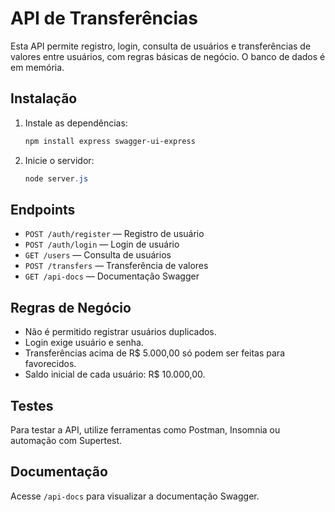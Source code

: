 # API de Transferências

Esta API permite registro, login, consulta de usuários e transferências de valores entre usuários, com regras básicas de negócio. O banco de dados é em memória.

## Instalação

1. Instale as dependências:
   ```powershell
   npm install express swagger-ui-express
   ```

2. Inicie o servidor:
   ```powershell
   node server.js
   ```

## Endpoints

- `POST /auth/register` — Registro de usuário
- `POST /auth/login` — Login de usuário
- `GET /users` — Consulta de usuários
- `POST /transfers` — Transferência de valores
- `GET /api-docs` — Documentação Swagger

## Regras de Negócio
- Não é permitido registrar usuários duplicados.
- Login exige usuário e senha.
- Transferências acima de R$ 5.000,00 só podem ser feitas para favorecidos.
- Saldo inicial de cada usuário: R$ 10.000,00.

## Testes
Para testar a API, utilize ferramentas como Postman, Insomnia ou automação com Supertest.

## Documentação
Acesse `/api-docs` para visualizar a documentação Swagger.
